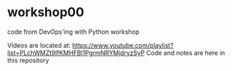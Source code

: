 # workshop00
code from DevOps'ing with Python workshop

Videos are located at: https://www.youtube.com/playlist?list=PLchWMZt9IfKMHFBl1PgrmNRYMjdryzSyP
Code and notes are here in this repository
